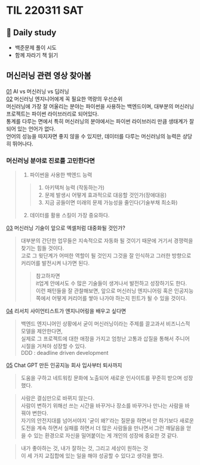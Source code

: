 # TIL 220311 SAT

## 🧸 Daily study

- 백준문제 풀이 시도
- 함께 자라기 책 읽기

## 머신러닝 관련 영상 찾아봄

[01](https://www.youtube.com/watch?v=Cnbmrh99c1o) AI vs 머신러닝 vs 딥러닝\
[02](https://www.youtube.com/watch?v=lj1Qev7VHZM) 머신러닝 엔지니어에게 꼭 필요한 역량의 우선순위\
머신러닝에 가장 잘 어울리는 분야는 파이썬을 사용하는 백엔드이며, 대부분의 머신러닝 프로젝트는 파이썬 라이브러리로 되어있다.\
통계를 다루는 면에서 특히 머신러닝의 분야에서는 파이썬 라이브러리 만큼 생태계가 잘 되어 있는 언어가 없다.\
언어의 성능을 따지자면 좋지 않을 수 있지만, 데이터를 다루는 머신러닝의 능력은 상당히 뛰어나다.

### 머신러닝 분야로 진로를 고민한다면

> 1.  파이썬을 사용한 백엔드 능력
>
> > 1. 아키텍처 능력 (작동하는가)
> > 2. 문제 발생시 어떻게 효과적으로 대응할 것인가(장애대응)
> > 3. 지금 공들이면 미래의 문제 가능성을 줄인다(기술부채 최소화)
>
> 2. 데이터를 활용 스킬이 가장 중요하다.

[03](https://www.youtube.com/watch?v=ia8RVmucdLw) 머신러닝 기술이 앞으로 엑셀처럼 대중화될 것인가?

> 대부분의 간단한 업무들은 지속적으로 자동화 될 것이기 때문에 거기서 경쟁력을 찾기는 힘들 것이다.\
> 고로 그 윗단계가 어떠한 역할이 될 것인지 그것을 잘 인식하고 그러한 방향으로 커리어를 발전시켜 나가면 된다.
>
> > 참고하자면\
> > it업계 안에서도 수 많은 기술들이 생겨나서 발전하고 성장하기도 한다.\
> > 이런 패턴들을 잘 관찰해보면, 앞으로 머신러닝 엔지니어링 혹은 인공지능 쪽에서 어떻게 커리어를 쌓아 나가야 하는지 힌트가 될 수 있을 것이다.

[04](https://www.youtube.com/watch?v=GqVgiDyIbSM) 리서치 사이언티스트가 엔지니어링을 배우고 싶다면

> 백엔드 엔지니어인 상황에서 굳이 머신러닝이라는 주제를 끌고과서 비즈니스적 모델을 제안한다면,\
> 실제로 그 프로젝트에 대한 애정을 가지고 엄청난 고통과 삽질을 통해서 주니어 시절을 거쳐야 성장할 수 있다. \
> DDD : deadline driven development

[05](https://www.youtube.com/watch?v=mzQDuGeTZhg) Chat GPT 만든 인공지능 회사 입사부터 퇴사까지

> 도움을 구하고 네트워킹 문화에 노출되어 새로운 인사이트를 꾸준히 받으며 성장했다.

> 사람은 결심만으로 바뀌지 않는다.\
> 사람이 변하기 위해선 쓰는 시간을 바꾸거나 장소를 바꾸거나 만나는 사람을 바꿔야 변한다.\
> 자기의 안전지대를 넘어서야지 '굳이 왜?'라는 질문을 하면서 안 하기보다 새로운 도전을 계속 하면서 실패를 하면서 더 많은 사람들을 만나면서 그런 깨달음을 얻을 수 있는 환경으로 자신을 밀어붙이는 게 개인의 성장에 중요한 것 같다.

> 내가 좋아하는 것, 내가 잘하는 것, 그리고 세상이 원하는 것\
> 이 세 가지 교집합에 있는 일을 해야 성공할 수 있다고 생각을 했다.
